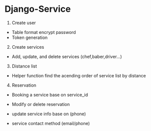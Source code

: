 # Django-Service


1. Create user
  - Table format encrypt password
  - Token generation
2. Create services
  - Add, update, and delete services (chef,baber,driver...)
3. Distance list
  - Helper function find the acending order of service list by distance
4. Reservation
  - Booking a service base on service_id
  - Modify or delete reservation

- update service info base on (phone)
- service contact method (email/phone)
